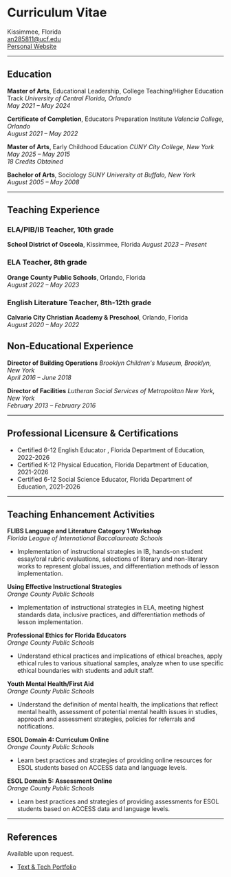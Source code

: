 # Curriculum Vitae
Kissimmee, Florida  
an285811@ucf.edu  
[Personal Website](https://sites.google.com/view/angely-suarez-dejesus/home)

---

## Education
**Master of Arts**, Educational Leadership, College Teaching/Higher Education Track 
*University of Central Florida, Orlando*  
*May 2021 – May 2024*  

**Certificate of Completion**, Educators Preparation Institute
*Valencia College, Orlando*  
*August 2021 – May 2022*  

**Master of Arts**, Early Childhood Education
*CUNY City College, New York*  
*May 2025 – May 2015*  
*18 Credits Obtained*

**Bachelor of Arts**, Sociology 
*SUNY University at Buffalo, New York*  
*August 2005 – May 2008*  

---

## Teaching Experience

### ELA/PIB/IB Teacher, 10th grade
**School District of Osceola**, Kissimmee, Florida 
*August 2023 – Present*  


### ELA Teacher, 8th grade
**Orange County Public Schools**, Orlando, Florida  
*August 2022 – May 2023*  


### English Literature Teacher, 8th-12th grade
**Calvario City Christian Academy & Preschool**, Orlando, Florida  
*August 2020 – May 2022* 


## Non-Educational Experience
**Director of Building Operations**
*Brooklyn Children's Museum, Brooklyn, New York*  
*April 2016 – June 2018*


**Director of Facilities**
*Lutheran Social Services of Metropolitan New York, New York*  
*February 2013 – February 2016*

---

## Professional Licensure & Certifications
- Certified 6-12 English Educator , Florida Department of Education, 2022-2026
- Certified K-12 Physical Education, Florida Department of Education, 2021-2026
- Certified 6-12 Social Science Educator, Florida Department of Education, 2021-2026

---

## Teaching Enhancement Activities
**FLIBS Language and Literature Category 1 Workshop**  
*Florida League of International Baccalaureate Schools* 
- Implementation of instructional strategies in IB, hands-on student essay/oral rubric evaluations, selections of literary and non-literary works to represent global issues, and differentiation methods of lesson implementation. 


**Using Effective Instructional Strategies**  
*Orange County Public Schools* 
- Implementation of instructional strategies in ELA, meeting highest standards data, inclusive practices, and differentiation methods of lesson implementation. 


**Professional Ethics for Florida Educators**  
*Orange County Public Schools* 
- Understand ethical practices and implications of ethical breaches, apply ethical rules to various situational samples, analyze when to use specific ethical boundaries with students and adult staff. 


**Youth Mental Health/First Aid**  
*Orange County Public Schools* 
- Understand the definition of mental health, the implications that reflect mental health, assessment of potential mental health issues in studies, approach and assessment strategies, policies for referrals and notifications. 


**ESOL Domain 4: Curriculum Online**  
*Orange County Public Schools* 
- Learn best practices and strategies of providing online resources for ESOL students based on ACCESS data and language levels. 


**ESOL Domain 5: Assessment Online**  
*Orange County Public Schools* 
- Learn best practices and strategies of providing assessments for ESOL students based on ACCESS data and language levels. 

---

## References
Available upon request.


- [Text & Tech Portfolio](https://acsuarez84.github.io/Text-Tech-Portfolio/)
 
